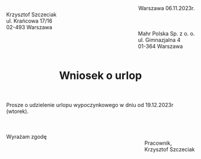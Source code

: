 
<div style="text-align: right"> Warszawa 06.11.2023r.  </div>

<div style="text-align: left"> Krzysztof Szczeciak</div>
<div style="text-align: left">ul. Krańcowa 17/16</div>
<div style="text-align: left">02-493 Warszawa</div>
<div style="float: right">
	<div style="text-align: left">
	Mahr Polska Sp. z o. o. <br>
	ul. Gimnazjalna 4<br>
	01-364 Warszawa<br>
	</div>
</div>

<br><br><br>
<div style="text-align: center">
<h1> Wniosek o urlop </h2>
</div>
<br><br>
<div>
Prosze o udzielenie urlopu wypoczynkowego w dniu od 19.12.2023r (wtorek).
</div>
<br><br><br>

<div style="text-align: left">Wyrażam zgodę</div>
<div style="float: right">
	<div style="text-align: left">
	Pracownik, <br>
	Krzysztof Szczeciak<br>
	</div>
</div>

